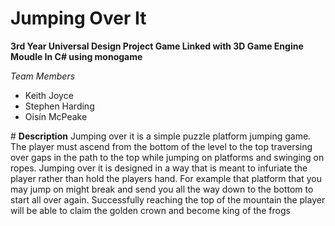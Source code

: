 ﻿# **Jumping Over It**
**3rd Year Universal Design Project Game Linked with 3D Game Engine Moudle In C# using monogame**

*Team Members*
- Keith Joyce
- Stephen Harding 
- Oisín McPeake

﻿# **Description**
Jumping over it is a simple puzzle platform jumping game. The player must ascend from the bottom of the level to the top traversing over gaps in the path to the top while jumping on platforms and swinging on ropes. Jumping over it is designed in a way that is meant to infuriate the player rather than hold the players hand. For example that platform that you may jump on might break and send you all the way down to the bottom to start all over again. Successfully reaching the top of the mountain the player will be able to claim the golden crown and become king of the frogs
